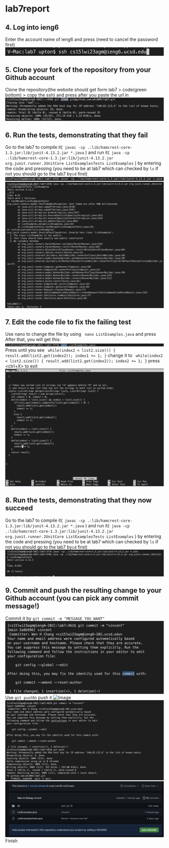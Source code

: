 # lab7report

## 4. Log into ieng6
Enter the account name of ieng6 and press <Enter>(need to cancel the password first)
![Image](login.png)
## 5. Clone your fork of the repository from your Github account
 Clone the repository(the website should get form lab7 > code(green bottom) > copy the ssh) and press <Enter> after you paste the url in
![Image](clone.png)
## 6. Run the tests, demonstrating that they fail
 Go to the lab7 to compile it(``` javac -cp .:lib/hamcrest-core-1.3.jar:lib/junit-4.13.2.jar *.java``` ) and run it(``` java -cp .:lib/hamcrest-core-1.3.jar:lib/junit-4.13.2.jar org.junit.runner.JUnitCore ListExamplesTests ListExamples``` ) by entering the code and pressing <enter> (you need to be at lab7 which can checked by ```ls``` if not you should go to the lab7 by```cd``` first)
![Image](compile.png)
![Image](run-fail.png)
## 7. Edit the code file to fix the failing test
 Use nano to change the file by using ``` nano ListExamples.java``` and press  <Enter>
 After that, you will get this:
 ![Image](nano.png)
 Press <down> until you see ``` while(index2 < list2.size()) {
      result.add(list2.get(index2));
      index1 += 1;
    }``` change it to ``` while(index2 < list2.size()) {
      result.add(list2.get(index2));
      index2 += 1;
    }``` 
 press <ctrl+X> to exit          
 ![Image](changethecode.png)
## 8. Run the tests, demonstrating that they now succeed
  Go to the lab7 to compile it(``` javac -cp .:lib/hamcrest-core-1.3.jar:lib/junit-4.13.2.jar *.java``` ) and run it(``` java -cp .:lib/hamcrest-core-1.3.jar:lib/junit-4.13.2.jar org.junit.runner.JUnitCore ListExamplesTests ListExamples``` ) by entering the code and pressing <Enter> (you need to be at lab7 which can checked by ```ls``` if not you should go to the lab7 by```cd``` first)
![Image](run-ok.png)
## 9. Commit and push the resulting change to your Github account (you can pick any commit message!)
 Commit it by ```git commit -m "MESSAGE_YOU_WANT"```
![Image](commit.png)
 Use ```git push```to push it
![Image](push.png)
![Image](push-con.png)
![Image](finalpic.png)
 Finish
